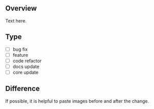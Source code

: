 ## Overview

Text here.

## Type

- [ ] bug fix
- [ ] feature
- [ ] code refactor
- [ ] docs update
- [ ] core update

## Difference

If possible, it is helpful to paste images before and after the change.
